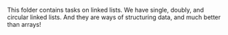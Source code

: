 This folder contains tasks on linked lists. We have single, doubly, and circular linked lists. And they are ways of structuring data, and much better than arrays!
